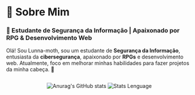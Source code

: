 # 🌙 Sobre Mim

### 🚀 Estudante de Segurança da Informação | Apaixonado por RPG & Desenvolvimento Web

Olá! Sou Lunna-moth, sou um estudante de **Segurança da Informação**, entusiasta da **cibersegurança**, apaixonado por **RPGs** e desenvolvimento web. Atualmente, foco em melhorar minhas habilidades para fazer projetos da minha cabeça. 🚀


<div style="display:flex; justify-content:space-around;">
  
![Anurag's GitHub stats](https://github-readme-stats.vercel.app/api?username=Lunna-moth&theme=dracula)
![Stats Lenguage](https://github-readme-stats.vercel.app/api/top-langs/?username=Lunna-moth&theme=dracula)
</div>
